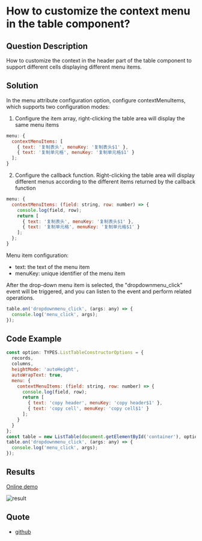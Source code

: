 # How to customize the context menu in the table component?

## Question Description

How to customize the context in the header part of the table component to support different cells displaying different menu items.

## Solution

In the menu attribute configuration option, configure contextMenuItems, which supports two configuration modes:

1. Configure the item array, right-clicking the table area will display the same menu items

```javascript
menu: {
  contextMenuItems: [
    { text: '复制表头', menuKey: '复制表头$1' },
    { text: '复制单元格', menuKey: '复制单元格$1' }
  ];
}
```

2. Configure the callback function. Right-clicking the table area will display different menus according to the different items returned by the callback function

```javascript
menu: {
  contextMenuItems: (field: string, row: number) => {
    console.log(field, row);
    return [
      { text: '复制表头', menuKey: '复制表头$1' },
      { text: '复制单元格', menuKey: '复制单元格$1' }
    ];
  };
}
```

Menu item configuration:

- text: the text of the menu item
- menuKey: unique identifier of the menu item

After the drop-down menu item is selected, the "dropdownmenu_click" event will be triggered, and you can listen to the event and perform related operations.

```javascript
table.on('dropdownmenu_click', (args: any) => {
  console.log('menu_click', args);
});
```

## Code Example

```javascript
const option: TYPES.ListTableConstructorOptions = {
  records,
  columns,
  heightMode: 'autoHeight',
  autoWrapText: true,
  menu: {
    contextMenuItems: (field: string, row: number) => {
      console.log(field, row);
      return [
        { text: 'copy header', menuKey: 'copy header$1' },
        { text: 'copy cell', menuKey: 'copy cell$1' }
      ];
    }
  }
};
const table = new ListTable(document.getElementById('container'), option);
table.on('dropdownmenu_click', (args: any) => {
  console.log('menu_click', args);
});
```

## Results

[Online demo](https://codesandbox.io/s/vtable-context-menu-m8vx7v)

![result](/vtable/faq/18-0.png)

## Quote

- [github](https://github.com/VisActor/VTable)
